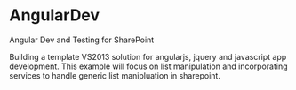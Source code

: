 AngularDev
==========

Angular Dev and Testing for SharePoint

Building a template VS2013 solution for angularjs, jquery and javascript app development.  This example will focus on list manipulation and incorporating services to handle generic list manipluation in sharepoint.
